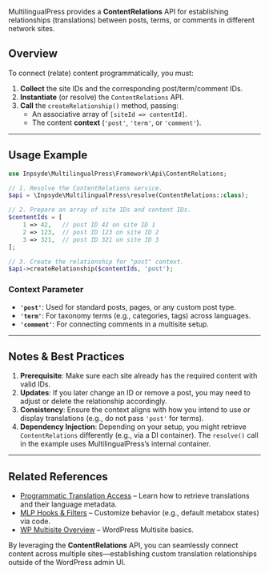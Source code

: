 MultilingualPress provides a **ContentRelations** API for establishing relationships (translations) between posts, terms, or comments in different network sites.

## Overview

To connect (relate) content programmatically, you must:

1. **Collect** the site IDs and the corresponding post/term/comment IDs.
2. **Instantiate** (or resolve) the `ContentRelations` API.
3. **Call** the `createRelationship()` method, passing:
    - An associative array of `[siteId => contentId]`.
    - The content **context** (`'post'`, `'term'`, or `'comment'`).

---

## Usage Example

```php
use Inpsyde\MultilingualPress\Framework\Api\ContentRelations;

// 1. Resolve the ContentRelations service.
$api = \Inpsyde\MultilingualPress\resolve(ContentRelations::class);

// 2. Prepare an array of site IDs and content IDs.
$contentIds = [
    1 => 42,   // post ID 42 on site ID 1
    2 => 123,  // post ID 123 on site ID 2
    3 => 321,  // post ID 321 on site ID 3
];

// 3. Create the relationship for "post" context.
$api->createRelationship($contentIds, 'post');
```

### Context Parameter

- **`'post'`**: Used for standard posts, pages, or any custom post type.
- **`'term'`**: For taxonomy terms (e.g., categories, tags) across languages.
- **`'comment'`**: For connecting comments in a multisite setup.

---

## Notes & Best Practices

1. **Prerequisite**: Make sure each site already has the required content with valid IDs.
2. **Updates**: If you later change an ID or remove a post, you may need to adjust or delete the relationship accordingly.
3. **Consistency**: Ensure the context aligns with how you intend to use or display translations (e.g., do not pass `'post'` for terms).
4. **Dependency Injection**: Depending on your setup, you might retrieve `ContentRelations` differently (e.g., via a DI container). The `resolve()` call in the example uses MultilingualPress’s internal container.

---

## Related References

- [Programmatic Translation Access](#) – Learn how to retrieve translations and their language metadata.
- [MLP Hooks & Filters](#) – Customize behavior (e.g., default metabox states) via code.
- [WP Multisite Overview](https://developer.wordpress.org/advanced-administration/multisite/) – WordPress Multisite basics.

By leveraging the **ContentRelations** API, you can seamlessly connect content across multiple sites—establishing custom translation relationships outside of the WordPress admin UI.